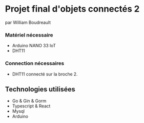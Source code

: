 # Projet final d'objets connectés 2
par William Boudreault

### Matériel nécessaire
- Arduino NANO 33 IoT
- DHT11

### Connection nécessaires
- DHT11 connecté sur la broche 2.

## Technologies utilisées
- Go & Gin & Gorm
- Typescript & React
- Mysql
- Arduino
